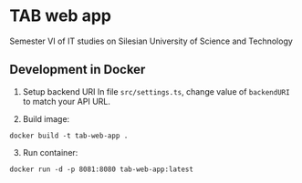 # TAB web app

Semester VI of IT studies on Silesian University of Science and Technology

## Development in Docker

1. Setup backend URI
In file `src/settings.ts`, change value of `backendURI` to match your API URL.

2. Build image:
```shell
docker build -t tab-web-app .
```

3. Run container:
```shell
docker run -d -p 8081:8080 tab-web-app:latest
```
